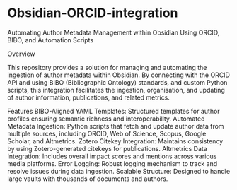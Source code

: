 # Obsidian-ORCID-integration
Automating Author Metadata Management within Obsidian Using ORCID, BIBO, and Automation Scripts

Overview

This repository provides a solution for managing and automating the ingestion of author metadata within Obsidian. By connecting with the ORCID API and using BIBO (Bibliographic Ontology) standards, and custom Python scripts, this integration facilitates the ingestion, organisation, and updating of author information, publications, and related metrics.

Features
BIBO-Aligned YAML Templates: Structured templates for author profiles ensuring semantic richness and interoperability.
Automated Metadata Ingestion: Python scripts that fetch and update author data from multiple sources, including ORCID, Web of Science, Scopus, Google Scholar, and Altmetrics.
Zotero Citekey Integration: Maintains consistency by using Zotero-generated citekeys for publications.
Altmetrics Data Integration: Includes overall impact scores and mentions across various media platforms.
Error Logging: Robust logging mechanism to track and resolve issues during data ingestion.
Scalable Structure: Designed to handle large vaults with thousands of documents and authors.
